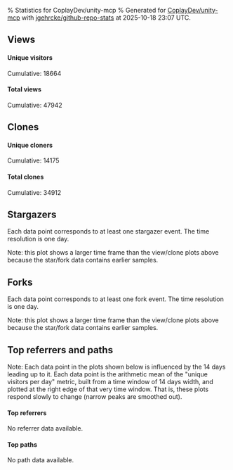 % Statistics for CoplayDev/unity-mcp
% Generated for [CoplayDev/unity-mcp](https://github.com/CoplayDev/unity-mcp) with [jgehrcke/github-repo-stats](https://github.com/jgehrcke/github-repo-stats) at 2025-10-18 23:07 UTC.


## Views

#### Unique visitors
<div id="chart_views_unique" class="full-width-chart"></div>

Cumulative: 18664

#### Total views
<div id="chart_views_total" class="full-width-chart"></div>

Cumulative: 47942

<div class="pagebreak-for-print"> </div>

## Clones

#### Unique cloners
<div id="chart_clones_unique" class="full-width-chart"></div>

Cumulative: 14175

#### Total clones
<div id="chart_clones_total" class="full-width-chart"></div>

Cumulative: 34912



<div class="pagebreak-for-print"> </div>



## Stargazers

Each data point corresponds to at least one stargazer event.
The time resolution is one day.

<div id="chart_stargazers" class="full-width-chart"></div>


Note: this plot shows a larger time frame than the view/clone plots above because the star/fork data contains earlier samples.



## Forks

Each data point corresponds to at least one fork event.
The time resolution is one day.

<div id="chart_forks" class="full-width-chart"></div>


Note: this plot shows a larger time frame than the view/clone plots above because the star/fork data contains earlier samples.



<div class="pagebreak-for-print"> </div>



## Top referrers and paths


Note: Each data point in the plots shown below is influenced by the 14 days
leading up to it. Each data point is the arithmetic mean of the "unique
visitors per day" metric, built from a time window of 14 days width, and
plotted at the right edge of that very time window. That is, these plots
respond slowly to change (narrow peaks are smoothed out).



#### Top referrers

No referrer data available.



#### Top paths

No path data available.

<script type="text/javascript">
    vegaEmbed('#chart_views_unique', {"$schema": "https://vega.github.io/schema/vega-lite/v4.17.0.json", "config": {"arc": {"fill": "#1b1e23"}, "area": {"fill": "#1b1e23"}, "axisBottom": {"domainColor": "#a9b4c4", "gridColor": "#a9b4c4", "labelColor": "#1b1e23", "labelFont": "relative-mono-11-pitch-pro, Menlo, monospace", "tickColor": "#a9b4c4", "titleColor": "#1b1e23", "titleFont": "relative-mono-11-pitch-pro, Menlo, monospace"}, "axisLeft": {"domainColor": "#a9b4c4", "gridColor": "#a9b4c4", "labelColor": "#1b1e23", "labelFont": "relative-mono-11-pitch-pro, Menlo, monospace", "tickColor": "#a9b4c4", "titleColor": "#1b1e23", "titleFont": "relative-mono-11-pitch-pro, Menlo, monospace"}, "axisX": {"grid": false}, "axisY": {"grid": false, "labelBound": true}, "background": "#FFFFFF", "group": {"fill": "#FFFFFF"}, "header": {"fontWeight": 400, "labelFont": "relative-mono-11-pitch-pro, Menlo, monospace", "titleFont": "relative-mono-11-pitch-pro, Menlo, monospace"}, "legend": {"labelFont": "relative-mono-11-pitch-pro, Menlo, monospace", "symbolSize": 200, "symbolType": "circle", "titleFont": "relative-mono-11-pitch-pro, Menlo, monospace"}, "line": {"color": "#1b1e23", "stroke": "#1b1e23"}, "path": {"stroke": "#1b1e23"}, "point": {"color": "#1b1e23", "cursor": "pointer", "filled": true, "size": 20}, "range": {"category": ["#85a2f7", "#ea9755", "#7eb36a", "#f07071", "#bc85d9", "#e587b6", "#a9b4c4", "#d4c05e", "#64b9c4"]}, "style": {"bar": {"fill": "#1b1e23"}, "text": {"font": "relative-mono-11-pitch-pro, Menlo, monospace", "fontWeight": 400}}, "symbol": {"shape": "circle"}, "title": {"anchor": "start", "font": "relative-mono-11-pitch-pro, Menlo, monospace", "fontWeight": 400}, "trail": {"color": "#1b1e23", "stroke": "#1b1e23"}, "view": {"stroke": null}}, "data": {"name": "data-654cdff691e607aa51366002fada6239"}, "datasets": {"data-654cdff691e607aa51366002fada6239": [{"time": "2025-08-31T00:00:00+00:00", "views_total": 111, "views_unique": 51}, {"time": "2025-09-01T00:00:00+00:00", "views_total": 978, "views_unique": 398}, {"time": "2025-09-02T00:00:00+00:00", "views_total": 995, "views_unique": 398}, {"time": "2025-09-03T00:00:00+00:00", "views_total": 1326, "views_unique": 395}, {"time": "2025-09-04T00:00:00+00:00", "views_total": 1059, "views_unique": 377}, {"time": "2025-09-05T00:00:00+00:00", "views_total": 970, "views_unique": 388}, {"time": "2025-09-06T00:00:00+00:00", "views_total": 726, "views_unique": 280}, {"time": "2025-09-07T00:00:00+00:00", "views_total": 748, "views_unique": 268}, {"time": "2025-09-08T00:00:00+00:00", "views_total": 1099, "views_unique": 388}, {"time": "2025-09-09T00:00:00+00:00", "views_total": 1092, "views_unique": 367}, {"time": "2025-09-10T00:00:00+00:00", "views_total": 1028, "views_unique": 377}, {"time": "2025-09-11T00:00:00+00:00", "views_total": 961, "views_unique": 358}, {"time": "2025-09-12T00:00:00+00:00", "views_total": 888, "views_unique": 415}, {"time": "2025-09-13T00:00:00+00:00", "views_total": 679, "views_unique": 267}, {"time": "2025-09-14T00:00:00+00:00", "views_total": 693, "views_unique": 279}, {"time": "2025-09-15T00:00:00+00:00", "views_total": 904, "views_unique": 401}, {"time": "2025-09-16T00:00:00+00:00", "views_total": 1026, "views_unique": 410}, {"time": "2025-09-17T00:00:00+00:00", "views_total": 875, "views_unique": 351}, {"time": "2025-09-18T00:00:00+00:00", "views_total": 845, "views_unique": 386}, {"time": "2025-09-19T00:00:00+00:00", "views_total": 817, "views_unique": 374}, {"time": "2025-09-20T00:00:00+00:00", "views_total": 606, "views_unique": 255}, {"time": "2025-09-21T00:00:00+00:00", "views_total": 620, "views_unique": 238}, {"time": "2025-09-22T00:00:00+00:00", "views_total": 1118, "views_unique": 408}, {"time": "2025-09-23T00:00:00+00:00", "views_total": 1161, "views_unique": 460}, {"time": "2025-09-24T00:00:00+00:00", "views_total": 979, "views_unique": 392}, {"time": "2025-09-25T00:00:00+00:00", "views_total": 1099, "views_unique": 398}, {"time": "2025-09-26T00:00:00+00:00", "views_total": 1168, "views_unique": 400}, {"time": "2025-09-27T00:00:00+00:00", "views_total": 859, "views_unique": 318}, {"time": "2025-09-28T00:00:00+00:00", "views_total": 1090, "views_unique": 391}, {"time": "2025-09-29T00:00:00+00:00", "views_total": 1047, "views_unique": 422}, {"time": "2025-09-30T00:00:00+00:00", "views_total": 1280, "views_unique": 465}, {"time": "2025-10-01T00:00:00+00:00", "views_total": 1121, "views_unique": 392}, {"time": "2025-10-02T00:00:00+00:00", "views_total": 1107, "views_unique": 401}, {"time": "2025-10-03T00:00:00+00:00", "views_total": 1027, "views_unique": 416}, {"time": "2025-10-04T00:00:00+00:00", "views_total": 943, "views_unique": 352}, {"time": "2025-10-05T00:00:00+00:00", "views_total": 699, "views_unique": 319}, {"time": "2025-10-06T00:00:00+00:00", "views_total": 1019, "views_unique": 425}, {"time": "2025-10-07T00:00:00+00:00", "views_total": 913, "views_unique": 406}, {"time": "2025-10-08T00:00:00+00:00", "views_total": 905, "views_unique": 375}, {"time": "2025-10-09T00:00:00+00:00", "views_total": 1100, "views_unique": 481}, {"time": "2025-10-10T00:00:00+00:00", "views_total": 1181, "views_unique": 452}, {"time": "2025-10-11T00:00:00+00:00", "views_total": 950, "views_unique": 318}, {"time": "2025-10-12T00:00:00+00:00", "views_total": 863, "views_unique": 317}, {"time": "2025-10-13T00:00:00+00:00", "views_total": 1223, "views_unique": 486}, {"time": "2025-10-14T00:00:00+00:00", "views_total": 1336, "views_unique": 541}, {"time": "2025-10-15T00:00:00+00:00", "views_total": 1504, "views_unique": 579}, {"time": "2025-10-16T00:00:00+00:00", "views_total": 1255, "views_unique": 517}, {"time": "2025-10-17T00:00:00+00:00", "views_total": 1207, "views_unique": 475}, {"time": "2025-10-18T00:00:00+00:00", "views_total": 742, "views_unique": 337}]}, "encoding": {"tooltip": [{"field": "views_unique", "format": ".1f", "title": "views (u)", "type": "quantitative"}, {"field": "time", "format": "%B %e, %Y", "title": "date", "type": "temporal"}], "x": {"axis": {"labelAngle": 25}, "field": "time", "scale": {"domain": ["2025-08-31", "2025-10-18"]}, "timeUnit": "yearmonthdate", "title": "date", "type": "temporal"}, "y": {"axis": {"values": [1, 10, 50, 100, 500, 1000, 5000, 10000]}, "field": "views_unique", "scale": {"domain": [0, 636.9000000000001], "type": "symlog", "zero": true}, "title": "unique views per day", "type": "quantitative"}}, "height": 200, "mark": {"point": true, "type": "line"}, "padding": 10, "width": "container"}, {"actions": false, "renderer": "svg"}).catch(console.error);
vegaEmbed('#chart_views_total', {"$schema": "https://vega.github.io/schema/vega-lite/v4.17.0.json", "config": {"arc": {"fill": "#1b1e23"}, "area": {"fill": "#1b1e23"}, "axisBottom": {"domainColor": "#a9b4c4", "gridColor": "#a9b4c4", "labelColor": "#1b1e23", "labelFont": "relative-mono-11-pitch-pro, Menlo, monospace", "tickColor": "#a9b4c4", "titleColor": "#1b1e23", "titleFont": "relative-mono-11-pitch-pro, Menlo, monospace"}, "axisLeft": {"domainColor": "#a9b4c4", "gridColor": "#a9b4c4", "labelColor": "#1b1e23", "labelFont": "relative-mono-11-pitch-pro, Menlo, monospace", "tickColor": "#a9b4c4", "titleColor": "#1b1e23", "titleFont": "relative-mono-11-pitch-pro, Menlo, monospace"}, "axisX": {"grid": false}, "axisY": {"grid": false, "labelBound": true}, "background": "#FFFFFF", "group": {"fill": "#FFFFFF"}, "header": {"fontWeight": 400, "labelFont": "relative-mono-11-pitch-pro, Menlo, monospace", "titleFont": "relative-mono-11-pitch-pro, Menlo, monospace"}, "legend": {"labelFont": "relative-mono-11-pitch-pro, Menlo, monospace", "symbolSize": 200, "symbolType": "circle", "titleFont": "relative-mono-11-pitch-pro, Menlo, monospace"}, "line": {"color": "#1b1e23", "stroke": "#1b1e23"}, "path": {"stroke": "#1b1e23"}, "point": {"color": "#1b1e23", "cursor": "pointer", "filled": true, "size": 20}, "range": {"category": ["#85a2f7", "#ea9755", "#7eb36a", "#f07071", "#bc85d9", "#e587b6", "#a9b4c4", "#d4c05e", "#64b9c4"]}, "style": {"bar": {"fill": "#1b1e23"}, "text": {"font": "relative-mono-11-pitch-pro, Menlo, monospace", "fontWeight": 400}}, "symbol": {"shape": "circle"}, "title": {"anchor": "start", "font": "relative-mono-11-pitch-pro, Menlo, monospace", "fontWeight": 400}, "trail": {"color": "#1b1e23", "stroke": "#1b1e23"}, "view": {"stroke": null}}, "data": {"name": "data-654cdff691e607aa51366002fada6239"}, "datasets": {"data-654cdff691e607aa51366002fada6239": [{"time": "2025-08-31T00:00:00+00:00", "views_total": 111, "views_unique": 51}, {"time": "2025-09-01T00:00:00+00:00", "views_total": 978, "views_unique": 398}, {"time": "2025-09-02T00:00:00+00:00", "views_total": 995, "views_unique": 398}, {"time": "2025-09-03T00:00:00+00:00", "views_total": 1326, "views_unique": 395}, {"time": "2025-09-04T00:00:00+00:00", "views_total": 1059, "views_unique": 377}, {"time": "2025-09-05T00:00:00+00:00", "views_total": 970, "views_unique": 388}, {"time": "2025-09-06T00:00:00+00:00", "views_total": 726, "views_unique": 280}, {"time": "2025-09-07T00:00:00+00:00", "views_total": 748, "views_unique": 268}, {"time": "2025-09-08T00:00:00+00:00", "views_total": 1099, "views_unique": 388}, {"time": "2025-09-09T00:00:00+00:00", "views_total": 1092, "views_unique": 367}, {"time": "2025-09-10T00:00:00+00:00", "views_total": 1028, "views_unique": 377}, {"time": "2025-09-11T00:00:00+00:00", "views_total": 961, "views_unique": 358}, {"time": "2025-09-12T00:00:00+00:00", "views_total": 888, "views_unique": 415}, {"time": "2025-09-13T00:00:00+00:00", "views_total": 679, "views_unique": 267}, {"time": "2025-09-14T00:00:00+00:00", "views_total": 693, "views_unique": 279}, {"time": "2025-09-15T00:00:00+00:00", "views_total": 904, "views_unique": 401}, {"time": "2025-09-16T00:00:00+00:00", "views_total": 1026, "views_unique": 410}, {"time": "2025-09-17T00:00:00+00:00", "views_total": 875, "views_unique": 351}, {"time": "2025-09-18T00:00:00+00:00", "views_total": 845, "views_unique": 386}, {"time": "2025-09-19T00:00:00+00:00", "views_total": 817, "views_unique": 374}, {"time": "2025-09-20T00:00:00+00:00", "views_total": 606, "views_unique": 255}, {"time": "2025-09-21T00:00:00+00:00", "views_total": 620, "views_unique": 238}, {"time": "2025-09-22T00:00:00+00:00", "views_total": 1118, "views_unique": 408}, {"time": "2025-09-23T00:00:00+00:00", "views_total": 1161, "views_unique": 460}, {"time": "2025-09-24T00:00:00+00:00", "views_total": 979, "views_unique": 392}, {"time": "2025-09-25T00:00:00+00:00", "views_total": 1099, "views_unique": 398}, {"time": "2025-09-26T00:00:00+00:00", "views_total": 1168, "views_unique": 400}, {"time": "2025-09-27T00:00:00+00:00", "views_total": 859, "views_unique": 318}, {"time": "2025-09-28T00:00:00+00:00", "views_total": 1090, "views_unique": 391}, {"time": "2025-09-29T00:00:00+00:00", "views_total": 1047, "views_unique": 422}, {"time": "2025-09-30T00:00:00+00:00", "views_total": 1280, "views_unique": 465}, {"time": "2025-10-01T00:00:00+00:00", "views_total": 1121, "views_unique": 392}, {"time": "2025-10-02T00:00:00+00:00", "views_total": 1107, "views_unique": 401}, {"time": "2025-10-03T00:00:00+00:00", "views_total": 1027, "views_unique": 416}, {"time": "2025-10-04T00:00:00+00:00", "views_total": 943, "views_unique": 352}, {"time": "2025-10-05T00:00:00+00:00", "views_total": 699, "views_unique": 319}, {"time": "2025-10-06T00:00:00+00:00", "views_total": 1019, "views_unique": 425}, {"time": "2025-10-07T00:00:00+00:00", "views_total": 913, "views_unique": 406}, {"time": "2025-10-08T00:00:00+00:00", "views_total": 905, "views_unique": 375}, {"time": "2025-10-09T00:00:00+00:00", "views_total": 1100, "views_unique": 481}, {"time": "2025-10-10T00:00:00+00:00", "views_total": 1181, "views_unique": 452}, {"time": "2025-10-11T00:00:00+00:00", "views_total": 950, "views_unique": 318}, {"time": "2025-10-12T00:00:00+00:00", "views_total": 863, "views_unique": 317}, {"time": "2025-10-13T00:00:00+00:00", "views_total": 1223, "views_unique": 486}, {"time": "2025-10-14T00:00:00+00:00", "views_total": 1336, "views_unique": 541}, {"time": "2025-10-15T00:00:00+00:00", "views_total": 1504, "views_unique": 579}, {"time": "2025-10-16T00:00:00+00:00", "views_total": 1255, "views_unique": 517}, {"time": "2025-10-17T00:00:00+00:00", "views_total": 1207, "views_unique": 475}, {"time": "2025-10-18T00:00:00+00:00", "views_total": 742, "views_unique": 337}]}, "encoding": {"tooltip": [{"field": "views_total", "format": ".1f", "title": "views (t)", "type": "quantitative"}, {"field": "time", "format": "%B %e, %Y", "title": "date", "type": "temporal"}], "x": {"axis": {"labelAngle": 25}, "field": "time", "scale": {"domain": ["2025-08-31", "2025-10-18"]}, "timeUnit": "yearmonthdate", "title": "date", "type": "temporal"}, "y": {"axis": {"values": [1, 10, 50, 100, 500, 1000, 5000, 10000]}, "field": "views_total", "scale": {"domain": [0, 1654.4], "type": "symlog", "zero": true}, "title": "total views per day", "type": "quantitative"}}, "height": 200, "mark": {"point": true, "type": "line"}, "padding": 10, "width": "container"}, {"actions": false, "renderer": "svg"}).catch(console.error);
vegaEmbed('#chart_clones_unique', {"$schema": "https://vega.github.io/schema/vega-lite/v4.17.0.json", "config": {"arc": {"fill": "#1b1e23"}, "area": {"fill": "#1b1e23"}, "axisBottom": {"domainColor": "#a9b4c4", "gridColor": "#a9b4c4", "labelColor": "#1b1e23", "labelFont": "relative-mono-11-pitch-pro, Menlo, monospace", "tickColor": "#a9b4c4", "titleColor": "#1b1e23", "titleFont": "relative-mono-11-pitch-pro, Menlo, monospace"}, "axisLeft": {"domainColor": "#a9b4c4", "gridColor": "#a9b4c4", "labelColor": "#1b1e23", "labelFont": "relative-mono-11-pitch-pro, Menlo, monospace", "tickColor": "#a9b4c4", "titleColor": "#1b1e23", "titleFont": "relative-mono-11-pitch-pro, Menlo, monospace"}, "axisX": {"grid": false}, "axisY": {"grid": false, "labelBound": true}, "background": "#FFFFFF", "group": {"fill": "#FFFFFF"}, "header": {"fontWeight": 400, "labelFont": "relative-mono-11-pitch-pro, Menlo, monospace", "titleFont": "relative-mono-11-pitch-pro, Menlo, monospace"}, "legend": {"labelFont": "relative-mono-11-pitch-pro, Menlo, monospace", "symbolSize": 200, "symbolType": "circle", "titleFont": "relative-mono-11-pitch-pro, Menlo, monospace"}, "line": {"color": "#1b1e23", "stroke": "#1b1e23"}, "path": {"stroke": "#1b1e23"}, "point": {"color": "#1b1e23", "cursor": "pointer", "filled": true, "size": 20}, "range": {"category": ["#85a2f7", "#ea9755", "#7eb36a", "#f07071", "#bc85d9", "#e587b6", "#a9b4c4", "#d4c05e", "#64b9c4"]}, "style": {"bar": {"fill": "#1b1e23"}, "text": {"font": "relative-mono-11-pitch-pro, Menlo, monospace", "fontWeight": 400}}, "symbol": {"shape": "circle"}, "title": {"anchor": "start", "font": "relative-mono-11-pitch-pro, Menlo, monospace", "fontWeight": 400}, "trail": {"color": "#1b1e23", "stroke": "#1b1e23"}, "view": {"stroke": null}}, "data": {"name": "data-4177213f2107de97da0f0f091ceeff92"}, "datasets": {"data-4177213f2107de97da0f0f091ceeff92": [{"clones_total": 80, "clones_unique": 38, "time": "2025-08-31T00:00:00+00:00"}, {"clones_total": 706, "clones_unique": 287, "time": "2025-09-01T00:00:00+00:00"}, {"clones_total": 861, "clones_unique": 317, "time": "2025-09-02T00:00:00+00:00"}, {"clones_total": 794, "clones_unique": 320, "time": "2025-09-03T00:00:00+00:00"}, {"clones_total": 759, "clones_unique": 290, "time": "2025-09-04T00:00:00+00:00"}, {"clones_total": 770, "clones_unique": 304, "time": "2025-09-05T00:00:00+00:00"}, {"clones_total": 396, "clones_unique": 198, "time": "2025-09-06T00:00:00+00:00"}, {"clones_total": 425, "clones_unique": 203, "time": "2025-09-07T00:00:00+00:00"}, {"clones_total": 765, "clones_unique": 306, "time": "2025-09-08T00:00:00+00:00"}, {"clones_total": 906, "clones_unique": 292, "time": "2025-09-09T00:00:00+00:00"}, {"clones_total": 810, "clones_unique": 303, "time": "2025-09-10T00:00:00+00:00"}, {"clones_total": 669, "clones_unique": 323, "time": "2025-09-11T00:00:00+00:00"}, {"clones_total": 735, "clones_unique": 323, "time": "2025-09-12T00:00:00+00:00"}, {"clones_total": 363, "clones_unique": 162, "time": "2025-09-13T00:00:00+00:00"}, {"clones_total": 451, "clones_unique": 238, "time": "2025-09-14T00:00:00+00:00"}, {"clones_total": 576, "clones_unique": 287, "time": "2025-09-15T00:00:00+00:00"}, {"clones_total": 700, "clones_unique": 306, "time": "2025-09-16T00:00:00+00:00"}, {"clones_total": 708, "clones_unique": 284, "time": "2025-09-17T00:00:00+00:00"}, {"clones_total": 626, "clones_unique": 271, "time": "2025-09-18T00:00:00+00:00"}, {"clones_total": 601, "clones_unique": 250, "time": "2025-09-19T00:00:00+00:00"}, {"clones_total": 379, "clones_unique": 182, "time": "2025-09-20T00:00:00+00:00"}, {"clones_total": 518, "clones_unique": 189, "time": "2025-09-21T00:00:00+00:00"}, {"clones_total": 706, "clones_unique": 325, "time": "2025-09-22T00:00:00+00:00"}, {"clones_total": 812, "clones_unique": 336, "time": "2025-09-23T00:00:00+00:00"}, {"clones_total": 719, "clones_unique": 316, "time": "2025-09-24T00:00:00+00:00"}, {"clones_total": 718, "clones_unique": 260, "time": "2025-09-25T00:00:00+00:00"}, {"clones_total": 844, "clones_unique": 284, "time": "2025-09-26T00:00:00+00:00"}, {"clones_total": 738, "clones_unique": 247, "time": "2025-09-27T00:00:00+00:00"}, {"clones_total": 502, "clones_unique": 250, "time": "2025-09-28T00:00:00+00:00"}, {"clones_total": 697, "clones_unique": 306, "time": "2025-09-29T00:00:00+00:00"}, {"clones_total": 910, "clones_unique": 367, "time": "2025-09-30T00:00:00+00:00"}, {"clones_total": 669, "clones_unique": 305, "time": "2025-10-01T00:00:00+00:00"}, {"clones_total": 733, "clones_unique": 278, "time": "2025-10-02T00:00:00+00:00"}, {"clones_total": 968, "clones_unique": 290, "time": "2025-10-03T00:00:00+00:00"}, {"clones_total": 628, "clones_unique": 264, "time": "2025-10-04T00:00:00+00:00"}, {"clones_total": 470, "clones_unique": 245, "time": "2025-10-05T00:00:00+00:00"}, {"clones_total": 847, "clones_unique": 337, "time": "2025-10-06T00:00:00+00:00"}, {"clones_total": 830, "clones_unique": 329, "time": "2025-10-07T00:00:00+00:00"}, {"clones_total": 871, "clones_unique": 340, "time": "2025-10-08T00:00:00+00:00"}, {"clones_total": 876, "clones_unique": 331, "time": "2025-10-09T00:00:00+00:00"}, {"clones_total": 936, "clones_unique": 327, "time": "2025-10-10T00:00:00+00:00"}, {"clones_total": 746, "clones_unique": 274, "time": "2025-10-11T00:00:00+00:00"}, {"clones_total": 615, "clones_unique": 281, "time": "2025-10-12T00:00:00+00:00"}, {"clones_total": 1019, "clones_unique": 401, "time": "2025-10-13T00:00:00+00:00"}, {"clones_total": 897, "clones_unique": 403, "time": "2025-10-14T00:00:00+00:00"}, {"clones_total": 919, "clones_unique": 376, "time": "2025-10-15T00:00:00+00:00"}, {"clones_total": 937, "clones_unique": 403, "time": "2025-10-16T00:00:00+00:00"}, {"clones_total": 996, "clones_unique": 388, "time": "2025-10-17T00:00:00+00:00"}, {"clones_total": 711, "clones_unique": 239, "time": "2025-10-18T00:00:00+00:00"}]}, "encoding": {"tooltip": [{"field": "clones_unique", "format": ".1f", "title": "clones (u)", "type": "quantitative"}, {"field": "time", "format": "%B %e, %Y", "title": "date", "type": "temporal"}], "x": {"axis": {"labelAngle": 25}, "field": "time", "scale": {"domain": ["2025-08-31", "2025-10-18"]}, "timeUnit": "yearmonthdate", "title": "date", "type": "temporal"}, "y": {"axis": {"values": [1, 10, 50, 100, 500, 1000, 5000, 10000]}, "field": "clones_unique", "scale": {"domain": [0, 443.3], "type": "symlog", "zero": true}, "title": "unique clones per day", "type": "quantitative"}}, "height": 200, "mark": {"point": true, "type": "line"}, "padding": 10, "width": "container"}, {"actions": false, "renderer": "svg"}).catch(console.error);
vegaEmbed('#chart_clones_total', {"$schema": "https://vega.github.io/schema/vega-lite/v4.17.0.json", "config": {"arc": {"fill": "#1b1e23"}, "area": {"fill": "#1b1e23"}, "axisBottom": {"domainColor": "#a9b4c4", "gridColor": "#a9b4c4", "labelColor": "#1b1e23", "labelFont": "relative-mono-11-pitch-pro, Menlo, monospace", "tickColor": "#a9b4c4", "titleColor": "#1b1e23", "titleFont": "relative-mono-11-pitch-pro, Menlo, monospace"}, "axisLeft": {"domainColor": "#a9b4c4", "gridColor": "#a9b4c4", "labelColor": "#1b1e23", "labelFont": "relative-mono-11-pitch-pro, Menlo, monospace", "tickColor": "#a9b4c4", "titleColor": "#1b1e23", "titleFont": "relative-mono-11-pitch-pro, Menlo, monospace"}, "axisX": {"grid": false}, "axisY": {"grid": false, "labelBound": true}, "background": "#FFFFFF", "group": {"fill": "#FFFFFF"}, "header": {"fontWeight": 400, "labelFont": "relative-mono-11-pitch-pro, Menlo, monospace", "titleFont": "relative-mono-11-pitch-pro, Menlo, monospace"}, "legend": {"labelFont": "relative-mono-11-pitch-pro, Menlo, monospace", "symbolSize": 200, "symbolType": "circle", "titleFont": "relative-mono-11-pitch-pro, Menlo, monospace"}, "line": {"color": "#1b1e23", "stroke": "#1b1e23"}, "path": {"stroke": "#1b1e23"}, "point": {"color": "#1b1e23", "cursor": "pointer", "filled": true, "size": 20}, "range": {"category": ["#85a2f7", "#ea9755", "#7eb36a", "#f07071", "#bc85d9", "#e587b6", "#a9b4c4", "#d4c05e", "#64b9c4"]}, "style": {"bar": {"fill": "#1b1e23"}, "text": {"font": "relative-mono-11-pitch-pro, Menlo, monospace", "fontWeight": 400}}, "symbol": {"shape": "circle"}, "title": {"anchor": "start", "font": "relative-mono-11-pitch-pro, Menlo, monospace", "fontWeight": 400}, "trail": {"color": "#1b1e23", "stroke": "#1b1e23"}, "view": {"stroke": null}}, "data": {"name": "data-4177213f2107de97da0f0f091ceeff92"}, "datasets": {"data-4177213f2107de97da0f0f091ceeff92": [{"clones_total": 80, "clones_unique": 38, "time": "2025-08-31T00:00:00+00:00"}, {"clones_total": 706, "clones_unique": 287, "time": "2025-09-01T00:00:00+00:00"}, {"clones_total": 861, "clones_unique": 317, "time": "2025-09-02T00:00:00+00:00"}, {"clones_total": 794, "clones_unique": 320, "time": "2025-09-03T00:00:00+00:00"}, {"clones_total": 759, "clones_unique": 290, "time": "2025-09-04T00:00:00+00:00"}, {"clones_total": 770, "clones_unique": 304, "time": "2025-09-05T00:00:00+00:00"}, {"clones_total": 396, "clones_unique": 198, "time": "2025-09-06T00:00:00+00:00"}, {"clones_total": 425, "clones_unique": 203, "time": "2025-09-07T00:00:00+00:00"}, {"clones_total": 765, "clones_unique": 306, "time": "2025-09-08T00:00:00+00:00"}, {"clones_total": 906, "clones_unique": 292, "time": "2025-09-09T00:00:00+00:00"}, {"clones_total": 810, "clones_unique": 303, "time": "2025-09-10T00:00:00+00:00"}, {"clones_total": 669, "clones_unique": 323, "time": "2025-09-11T00:00:00+00:00"}, {"clones_total": 735, "clones_unique": 323, "time": "2025-09-12T00:00:00+00:00"}, {"clones_total": 363, "clones_unique": 162, "time": "2025-09-13T00:00:00+00:00"}, {"clones_total": 451, "clones_unique": 238, "time": "2025-09-14T00:00:00+00:00"}, {"clones_total": 576, "clones_unique": 287, "time": "2025-09-15T00:00:00+00:00"}, {"clones_total": 700, "clones_unique": 306, "time": "2025-09-16T00:00:00+00:00"}, {"clones_total": 708, "clones_unique": 284, "time": "2025-09-17T00:00:00+00:00"}, {"clones_total": 626, "clones_unique": 271, "time": "2025-09-18T00:00:00+00:00"}, {"clones_total": 601, "clones_unique": 250, "time": "2025-09-19T00:00:00+00:00"}, {"clones_total": 379, "clones_unique": 182, "time": "2025-09-20T00:00:00+00:00"}, {"clones_total": 518, "clones_unique": 189, "time": "2025-09-21T00:00:00+00:00"}, {"clones_total": 706, "clones_unique": 325, "time": "2025-09-22T00:00:00+00:00"}, {"clones_total": 812, "clones_unique": 336, "time": "2025-09-23T00:00:00+00:00"}, {"clones_total": 719, "clones_unique": 316, "time": "2025-09-24T00:00:00+00:00"}, {"clones_total": 718, "clones_unique": 260, "time": "2025-09-25T00:00:00+00:00"}, {"clones_total": 844, "clones_unique": 284, "time": "2025-09-26T00:00:00+00:00"}, {"clones_total": 738, "clones_unique": 247, "time": "2025-09-27T00:00:00+00:00"}, {"clones_total": 502, "clones_unique": 250, "time": "2025-09-28T00:00:00+00:00"}, {"clones_total": 697, "clones_unique": 306, "time": "2025-09-29T00:00:00+00:00"}, {"clones_total": 910, "clones_unique": 367, "time": "2025-09-30T00:00:00+00:00"}, {"clones_total": 669, "clones_unique": 305, "time": "2025-10-01T00:00:00+00:00"}, {"clones_total": 733, "clones_unique": 278, "time": "2025-10-02T00:00:00+00:00"}, {"clones_total": 968, "clones_unique": 290, "time": "2025-10-03T00:00:00+00:00"}, {"clones_total": 628, "clones_unique": 264, "time": "2025-10-04T00:00:00+00:00"}, {"clones_total": 470, "clones_unique": 245, "time": "2025-10-05T00:00:00+00:00"}, {"clones_total": 847, "clones_unique": 337, "time": "2025-10-06T00:00:00+00:00"}, {"clones_total": 830, "clones_unique": 329, "time": "2025-10-07T00:00:00+00:00"}, {"clones_total": 871, "clones_unique": 340, "time": "2025-10-08T00:00:00+00:00"}, {"clones_total": 876, "clones_unique": 331, "time": "2025-10-09T00:00:00+00:00"}, {"clones_total": 936, "clones_unique": 327, "time": "2025-10-10T00:00:00+00:00"}, {"clones_total": 746, "clones_unique": 274, "time": "2025-10-11T00:00:00+00:00"}, {"clones_total": 615, "clones_unique": 281, "time": "2025-10-12T00:00:00+00:00"}, {"clones_total": 1019, "clones_unique": 401, "time": "2025-10-13T00:00:00+00:00"}, {"clones_total": 897, "clones_unique": 403, "time": "2025-10-14T00:00:00+00:00"}, {"clones_total": 919, "clones_unique": 376, "time": "2025-10-15T00:00:00+00:00"}, {"clones_total": 937, "clones_unique": 403, "time": "2025-10-16T00:00:00+00:00"}, {"clones_total": 996, "clones_unique": 388, "time": "2025-10-17T00:00:00+00:00"}, {"clones_total": 711, "clones_unique": 239, "time": "2025-10-18T00:00:00+00:00"}]}, "encoding": {"tooltip": [{"field": "clones_total", "format": ".1f", "title": "clones (t)", "type": "quantitative"}, {"field": "time", "format": "%B %e, %Y", "title": "date", "type": "temporal"}], "x": {"axis": {"labelAngle": 25}, "field": "time", "scale": {"domain": ["2025-08-31", "2025-10-18"]}, "timeUnit": "yearmonthdate", "title": "date", "type": "temporal"}, "y": {"axis": {"values": [1, 10, 50, 100, 500, 1000, 5000, 10000]}, "field": "clones_total", "scale": {"domain": [0, 1120.9], "type": "symlog", "zero": true}, "title": "total clones per day", "type": "quantitative"}}, "height": 200, "mark": {"point": true, "type": "line"}, "padding": 10, "width": "container"}, {"actions": false, "renderer": "svg"}).catch(console.error);
vegaEmbed('#chart_stargazers', {"$schema": "https://vega.github.io/schema/vega-lite/v4.17.0.json", "config": {"arc": {"fill": "#1b1e23"}, "area": {"fill": "#1b1e23"}, "axisBottom": {"domainColor": "#a9b4c4", "gridColor": "#a9b4c4", "labelColor": "#1b1e23", "labelFont": "relative-mono-11-pitch-pro, Menlo, monospace", "tickColor": "#a9b4c4", "titleColor": "#1b1e23", "titleFont": "relative-mono-11-pitch-pro, Menlo, monospace"}, "axisLeft": {"domainColor": "#a9b4c4", "gridColor": "#a9b4c4", "labelColor": "#1b1e23", "labelFont": "relative-mono-11-pitch-pro, Menlo, monospace", "tickColor": "#a9b4c4", "titleColor": "#1b1e23", "titleFont": "relative-mono-11-pitch-pro, Menlo, monospace"}, "axisX": {"grid": false}, "axisY": {"grid": false}, "background": "#FFFFFF", "group": {"fill": "#FFFFFF"}, "header": {"fontWeight": 400, "labelFont": "relative-mono-11-pitch-pro, Menlo, monospace", "titleFont": "relative-mono-11-pitch-pro, Menlo, monospace"}, "legend": {"labelFont": "relative-mono-11-pitch-pro, Menlo, monospace", "symbolSize": 200, "symbolType": "circle", "titleFont": "relative-mono-11-pitch-pro, Menlo, monospace"}, "line": {"color": "#1b1e23", "stroke": "#1b1e23"}, "path": {"stroke": "#1b1e23"}, "point": {"color": "#1b1e23", "cursor": "pointer", "filled": true, "size": 50}, "range": {"category": ["#85a2f7", "#ea9755", "#7eb36a", "#f07071", "#bc85d9", "#e587b6", "#a9b4c4", "#d4c05e", "#64b9c4"]}, "style": {"bar": {"fill": "#1b1e23"}, "text": {"font": "relative-mono-11-pitch-pro, Menlo, monospace", "fontWeight": 400}}, "symbol": {"shape": "circle"}, "title": {"anchor": "start", "font": "relative-mono-11-pitch-pro, Menlo, monospace", "fontWeight": 400}, "trail": {"color": "#1b1e23", "stroke": "#1b1e23"}, "view": {"stroke": null}}, "data": {"name": "data-6596da4312f9aa5f143fd33a385cc792"}, "datasets": {"data-6596da4312f9aa5f143fd33a385cc792": [{"stars_cumulative": 461, "time": "2025-03-18T00:00:00+00:00"}, {"stars_cumulative": 720, "time": "2025-03-20T03:00:00+00:00"}, {"stars_cumulative": 842, "time": "2025-03-22T06:00:00+00:00"}, {"stars_cumulative": 972, "time": "2025-03-24T09:00:00+00:00"}, {"stars_cumulative": 1055, "time": "2025-03-26T12:00:00+00:00"}, {"stars_cumulative": 1106, "time": "2025-03-28T15:00:00+00:00"}, {"stars_cumulative": 1173, "time": "2025-03-30T18:00:00+00:00"}, {"stars_cumulative": 1238, "time": "2025-04-01T21:00:00+00:00"}, {"stars_cumulative": 1292, "time": "2025-04-04T00:00:00+00:00"}, {"stars_cumulative": 1354, "time": "2025-04-06T03:00:00+00:00"}, {"stars_cumulative": 1426, "time": "2025-04-08T06:00:00+00:00"}, {"stars_cumulative": 1477, "time": "2025-04-10T09:00:00+00:00"}, {"stars_cumulative": 1518, "time": "2025-04-12T12:00:00+00:00"}, {"stars_cumulative": 1565, "time": "2025-04-14T15:00:00+00:00"}, {"stars_cumulative": 1613, "time": "2025-04-16T18:00:00+00:00"}, {"stars_cumulative": 1650, "time": "2025-04-18T21:00:00+00:00"}, {"stars_cumulative": 1698, "time": "2025-04-21T00:00:00+00:00"}, {"stars_cumulative": 1742, "time": "2025-04-23T03:00:00+00:00"}, {"stars_cumulative": 1776, "time": "2025-04-25T06:00:00+00:00"}, {"stars_cumulative": 1804, "time": "2025-04-27T09:00:00+00:00"}, {"stars_cumulative": 1825, "time": "2025-04-29T12:00:00+00:00"}, {"stars_cumulative": 1835, "time": "2025-05-01T15:00:00+00:00"}, {"stars_cumulative": 1855, "time": "2025-05-03T18:00:00+00:00"}, {"stars_cumulative": 1886, "time": "2025-05-05T21:00:00+00:00"}, {"stars_cumulative": 1905, "time": "2025-05-08T00:00:00+00:00"}, {"stars_cumulative": 1916, "time": "2025-05-10T03:00:00+00:00"}, {"stars_cumulative": 1937, "time": "2025-05-12T06:00:00+00:00"}, {"stars_cumulative": 1952, "time": "2025-05-14T09:00:00+00:00"}, {"stars_cumulative": 1965, "time": "2025-05-16T12:00:00+00:00"}, {"stars_cumulative": 1983, "time": "2025-05-18T15:00:00+00:00"}, {"stars_cumulative": 1992, "time": "2025-05-20T18:00:00+00:00"}, {"stars_cumulative": 2014, "time": "2025-05-22T21:00:00+00:00"}, {"stars_cumulative": 2024, "time": "2025-05-25T00:00:00+00:00"}, {"stars_cumulative": 2049, "time": "2025-05-27T03:00:00+00:00"}, {"stars_cumulative": 2064, "time": "2025-05-29T06:00:00+00:00"}, {"stars_cumulative": 2086, "time": "2025-05-31T09:00:00+00:00"}, {"stars_cumulative": 2105, "time": "2025-06-02T12:00:00+00:00"}, {"stars_cumulative": 2119, "time": "2025-06-04T15:00:00+00:00"}, {"stars_cumulative": 2140, "time": "2025-06-06T18:00:00+00:00"}, {"stars_cumulative": 2154, "time": "2025-06-08T21:00:00+00:00"}, {"stars_cumulative": 2181, "time": "2025-06-11T00:00:00+00:00"}, {"stars_cumulative": 2192, "time": "2025-06-13T03:00:00+00:00"}, {"stars_cumulative": 2215, "time": "2025-06-15T06:00:00+00:00"}, {"stars_cumulative": 2235, "time": "2025-06-17T09:00:00+00:00"}, {"stars_cumulative": 2250, "time": "2025-06-19T12:00:00+00:00"}, {"stars_cumulative": 2268, "time": "2025-06-21T15:00:00+00:00"}, {"stars_cumulative": 2284, "time": "2025-06-23T18:00:00+00:00"}, {"stars_cumulative": 2300, "time": "2025-06-25T21:00:00+00:00"}, {"stars_cumulative": 2315, "time": "2025-06-28T00:00:00+00:00"}, {"stars_cumulative": 2333, "time": "2025-06-30T03:00:00+00:00"}, {"stars_cumulative": 2350, "time": "2025-07-02T06:00:00+00:00"}, {"stars_cumulative": 2368, "time": "2025-07-04T09:00:00+00:00"}, {"stars_cumulative": 2385, "time": "2025-07-06T12:00:00+00:00"}, {"stars_cumulative": 2412, "time": "2025-07-08T15:00:00+00:00"}, {"stars_cumulative": 2429, "time": "2025-07-10T18:00:00+00:00"}, {"stars_cumulative": 2455, "time": "2025-07-12T21:00:00+00:00"}, {"stars_cumulative": 2479, "time": "2025-07-15T00:00:00+00:00"}, {"stars_cumulative": 2502, "time": "2025-07-17T03:00:00+00:00"}, {"stars_cumulative": 2522, "time": "2025-07-19T06:00:00+00:00"}, {"stars_cumulative": 2536, "time": "2025-07-21T09:00:00+00:00"}, {"stars_cumulative": 2555, "time": "2025-07-23T12:00:00+00:00"}, {"stars_cumulative": 2581, "time": "2025-07-25T15:00:00+00:00"}, {"stars_cumulative": 2600, "time": "2025-07-27T18:00:00+00:00"}, {"stars_cumulative": 2633, "time": "2025-07-29T21:00:00+00:00"}, {"stars_cumulative": 2657, "time": "2025-08-01T00:00:00+00:00"}, {"stars_cumulative": 2684, "time": "2025-08-03T03:00:00+00:00"}, {"stars_cumulative": 2705, "time": "2025-08-05T06:00:00+00:00"}, {"stars_cumulative": 2727, "time": "2025-08-07T09:00:00+00:00"}, {"stars_cumulative": 2746, "time": "2025-08-09T12:00:00+00:00"}, {"stars_cumulative": 2783, "time": "2025-08-11T15:00:00+00:00"}, {"stars_cumulative": 2824, "time": "2025-08-13T18:00:00+00:00"}, {"stars_cumulative": 2856, "time": "2025-08-15T21:00:00+00:00"}, {"stars_cumulative": 2889, "time": "2025-08-18T00:00:00+00:00"}, {"stars_cumulative": 2920, "time": "2025-08-20T03:00:00+00:00"}, {"stars_cumulative": 2934, "time": "2025-08-22T06:00:00+00:00"}, {"stars_cumulative": 2958, "time": "2025-08-24T09:00:00+00:00"}, {"stars_cumulative": 2982, "time": "2025-08-26T12:00:00+00:00"}, {"stars_cumulative": 3002, "time": "2025-08-28T15:00:00+00:00"}, {"stars_cumulative": 3020, "time": "2025-08-30T18:00:00+00:00"}, {"stars_cumulative": 3046, "time": "2025-09-01T21:00:00+00:00"}, {"stars_cumulative": 3065, "time": "2025-09-04T00:00:00+00:00"}, {"stars_cumulative": 3079, "time": "2025-09-06T03:00:00+00:00"}, {"stars_cumulative": 3110, "time": "2025-09-08T06:00:00+00:00"}, {"stars_cumulative": 3124, "time": "2025-09-10T09:00:00+00:00"}, {"stars_cumulative": 3135, "time": "2025-09-12T12:00:00+00:00"}, {"stars_cumulative": 3157, "time": "2025-09-14T15:00:00+00:00"}, {"stars_cumulative": 3179, "time": "2025-09-16T18:00:00+00:00"}, {"stars_cumulative": 3193, "time": "2025-09-18T21:00:00+00:00"}, {"stars_cumulative": 3217, "time": "2025-09-21T00:00:00+00:00"}, {"stars_cumulative": 3248, "time": "2025-09-23T03:00:00+00:00"}, {"stars_cumulative": 3274, "time": "2025-09-25T06:00:00+00:00"}, {"stars_cumulative": 3299, "time": "2025-09-27T09:00:00+00:00"}, {"stars_cumulative": 3327, "time": "2025-09-29T12:00:00+00:00"}, {"stars_cumulative": 3348, "time": "2025-10-01T15:00:00+00:00"}, {"stars_cumulative": 3365, "time": "2025-10-03T18:00:00+00:00"}, {"stars_cumulative": 3393, "time": "2025-10-05T21:00:00+00:00"}, {"stars_cumulative": 3415, "time": "2025-10-08T00:00:00+00:00"}, {"stars_cumulative": 3436, "time": "2025-10-10T03:00:00+00:00"}, {"stars_cumulative": 3458, "time": "2025-10-12T06:00:00+00:00"}, {"stars_cumulative": 3496, "time": "2025-10-14T09:00:00+00:00"}, {"stars_cumulative": 3530, "time": "2025-10-16T12:00:00+00:00"}, {"stars_cumulative": 3533, "time": "2025-10-18T15:00:00+00:00"}]}, "encoding": {"tooltip": [{"field": "stars_cumulative", "format": "d", "title": "stars", "type": "quantitative"}, {"field": "time", "format": "%B %e, %Y", "title": "date", "type": "temporal"}], "x": {"axis": {"labelAngle": 25}, "field": "time", "scale": {"domain": ["2025-03-18", "2025-10-18"]}, "timeUnit": "yearmonthdate", "title": "date", "type": "temporal"}, "y": {"field": "stars_cumulative", "scale": {"domain": [0, 3886.3], "zero": true}, "title": "stargazer count (cumulative)", "type": "quantitative"}}, "height": 300, "mark": {"point": true, "type": "line"}, "padding": 10, "width": "container"}, {"actions": false, "renderer": "svg"}).catch(console.error);
vegaEmbed('#chart_forks', {"$schema": "https://vega.github.io/schema/vega-lite/v4.17.0.json", "config": {"arc": {"fill": "#1b1e23"}, "area": {"fill": "#1b1e23"}, "axisBottom": {"domainColor": "#a9b4c4", "gridColor": "#a9b4c4", "labelColor": "#1b1e23", "labelFont": "relative-mono-11-pitch-pro, Menlo, monospace", "tickColor": "#a9b4c4", "titleColor": "#1b1e23", "titleFont": "relative-mono-11-pitch-pro, Menlo, monospace"}, "axisLeft": {"domainColor": "#a9b4c4", "gridColor": "#a9b4c4", "labelColor": "#1b1e23", "labelFont": "relative-mono-11-pitch-pro, Menlo, monospace", "tickColor": "#a9b4c4", "titleColor": "#1b1e23", "titleFont": "relative-mono-11-pitch-pro, Menlo, monospace"}, "axisX": {"grid": false}, "axisY": {"grid": false}, "background": "#FFFFFF", "group": {"fill": "#FFFFFF"}, "header": {"fontWeight": 400, "labelFont": "relative-mono-11-pitch-pro, Menlo, monospace", "titleFont": "relative-mono-11-pitch-pro, Menlo, monospace"}, "legend": {"labelFont": "relative-mono-11-pitch-pro, Menlo, monospace", "symbolSize": 200, "symbolType": "circle", "titleFont": "relative-mono-11-pitch-pro, Menlo, monospace"}, "line": {"color": "#1b1e23", "stroke": "#1b1e23"}, "path": {"stroke": "#1b1e23"}, "point": {"color": "#1b1e23", "cursor": "pointer", "filled": true, "size": 50}, "range": {"category": ["#85a2f7", "#ea9755", "#7eb36a", "#f07071", "#bc85d9", "#e587b6", "#a9b4c4", "#d4c05e", "#64b9c4"]}, "style": {"bar": {"fill": "#1b1e23"}, "text": {"font": "relative-mono-11-pitch-pro, Menlo, monospace", "fontWeight": 400}}, "symbol": {"shape": "circle"}, "title": {"anchor": "start", "font": "relative-mono-11-pitch-pro, Menlo, monospace", "fontWeight": 400}, "trail": {"color": "#1b1e23", "stroke": "#1b1e23"}, "view": {"stroke": null}}, "data": {"name": "data-da48d8b2b7d211a16d8b2c8d82e08819"}, "datasets": {"data-da48d8b2b7d211a16d8b2c8d82e08819": [{"forks_cumulative": 60.0, "time": "2025-03-18T00:00:00+00:00"}, {"forks_cumulative": 88.0, "time": "2025-03-20T03:00:00+00:00"}, {"forks_cumulative": 100.0, "time": "2025-03-22T06:00:00+00:00"}, {"forks_cumulative": 121.0, "time": "2025-03-24T09:00:00+00:00"}, {"forks_cumulative": 133.0, "time": "2025-03-26T12:00:00+00:00"}, {"forks_cumulative": 139.0, "time": "2025-03-28T15:00:00+00:00"}, {"forks_cumulative": 157.0, "time": "2025-03-30T18:00:00+00:00"}, {"forks_cumulative": 168.0, "time": "2025-04-01T21:00:00+00:00"}, {"forks_cumulative": 176.0, "time": "2025-04-04T00:00:00+00:00"}, {"forks_cumulative": 181.0, "time": "2025-04-06T03:00:00+00:00"}, {"forks_cumulative": 192.0, "time": "2025-04-08T06:00:00+00:00"}, {"forks_cumulative": 200.0, "time": "2025-04-10T09:00:00+00:00"}, {"forks_cumulative": 205.0, "time": "2025-04-12T12:00:00+00:00"}, {"forks_cumulative": 209.0, "time": "2025-04-14T15:00:00+00:00"}, {"forks_cumulative": 219.0, "time": "2025-04-16T18:00:00+00:00"}, {"forks_cumulative": 224.0, "time": "2025-04-18T21:00:00+00:00"}, {"forks_cumulative": 231.0, "time": "2025-04-21T00:00:00+00:00"}, {"forks_cumulative": 235.0, "time": "2025-04-23T03:00:00+00:00"}, {"forks_cumulative": 238.0, "time": "2025-04-25T06:00:00+00:00"}, {"forks_cumulative": 242.0, "time": "2025-04-27T09:00:00+00:00"}, {"forks_cumulative": 245.0, "time": "2025-04-29T12:00:00+00:00"}, {"forks_cumulative": 249.0, "time": "2025-05-01T15:00:00+00:00"}, {"forks_cumulative": 251.0, "time": "2025-05-03T18:00:00+00:00"}, {"forks_cumulative": 253.0, "time": "2025-05-05T21:00:00+00:00"}, {"forks_cumulative": 259.0, "time": "2025-05-08T00:00:00+00:00"}, {"forks_cumulative": 262.0, "time": "2025-05-10T03:00:00+00:00"}, {"forks_cumulative": 265.0, "time": "2025-05-12T06:00:00+00:00"}, {"forks_cumulative": 267.0, "time": "2025-05-14T09:00:00+00:00"}, {"forks_cumulative": 269.0, "time": "2025-05-16T12:00:00+00:00"}, {"forks_cumulative": 270.0, "time": "2025-05-18T15:00:00+00:00"}, {"forks_cumulative": 274.0, "time": "2025-05-20T18:00:00+00:00"}, {"forks_cumulative": 277.0, "time": "2025-05-22T21:00:00+00:00"}, {"forks_cumulative": 279.0, "time": "2025-05-25T00:00:00+00:00"}, {"forks_cumulative": 282.0, "time": "2025-05-27T03:00:00+00:00"}, {"forks_cumulative": 283.0, "time": "2025-05-29T06:00:00+00:00"}, {"forks_cumulative": 285.0, "time": "2025-05-31T09:00:00+00:00"}, {"forks_cumulative": 287.0, "time": "2025-06-02T12:00:00+00:00"}, {"forks_cumulative": 288.0, "time": "2025-06-04T15:00:00+00:00"}, {"forks_cumulative": 289.0, "time": "2025-06-06T18:00:00+00:00"}, {"forks_cumulative": 290.0, "time": "2025-06-08T21:00:00+00:00"}, {"forks_cumulative": 293.0, "time": "2025-06-13T03:00:00+00:00"}, {"forks_cumulative": 294.0, "time": "2025-06-15T06:00:00+00:00"}, {"forks_cumulative": 297.0, "time": "2025-06-17T09:00:00+00:00"}, {"forks_cumulative": 299.0, "time": "2025-06-19T12:00:00+00:00"}, {"forks_cumulative": 303.0, "time": "2025-06-21T15:00:00+00:00"}, {"forks_cumulative": 304.0, "time": "2025-06-23T18:00:00+00:00"}, {"forks_cumulative": 306.0, "time": "2025-06-25T21:00:00+00:00"}, {"forks_cumulative": 308.0, "time": "2025-06-28T00:00:00+00:00"}, {"forks_cumulative": 312.0, "time": "2025-06-30T03:00:00+00:00"}, {"forks_cumulative": 315.0, "time": "2025-07-02T06:00:00+00:00"}, {"forks_cumulative": 321.0, "time": "2025-07-06T12:00:00+00:00"}, {"forks_cumulative": 323.0, "time": "2025-07-08T15:00:00+00:00"}, {"forks_cumulative": 325.0, "time": "2025-07-10T18:00:00+00:00"}, {"forks_cumulative": 328.0, "time": "2025-07-12T21:00:00+00:00"}, {"forks_cumulative": 330.0, "time": "2025-07-15T00:00:00+00:00"}, {"forks_cumulative": 334.0, "time": "2025-07-17T03:00:00+00:00"}, {"forks_cumulative": 337.0, "time": "2025-07-19T06:00:00+00:00"}, {"forks_cumulative": 339.0, "time": "2025-07-21T09:00:00+00:00"}, {"forks_cumulative": 342.0, "time": "2025-07-23T12:00:00+00:00"}, {"forks_cumulative": 345.0, "time": "2025-07-25T15:00:00+00:00"}, {"forks_cumulative": 349.0, "time": "2025-07-27T18:00:00+00:00"}, {"forks_cumulative": 351.0, "time": "2025-07-29T21:00:00+00:00"}, {"forks_cumulative": 356.0, "time": "2025-08-01T00:00:00+00:00"}, {"forks_cumulative": 357.0, "time": "2025-08-03T03:00:00+00:00"}, {"forks_cumulative": 358.0, "time": "2025-08-05T06:00:00+00:00"}, {"forks_cumulative": 360.0, "time": "2025-08-09T12:00:00+00:00"}, {"forks_cumulative": 363.0, "time": "2025-08-11T15:00:00+00:00"}, {"forks_cumulative": 368.0, "time": "2025-08-13T18:00:00+00:00"}, {"forks_cumulative": 373.0, "time": "2025-08-15T21:00:00+00:00"}, {"forks_cumulative": 377.0, "time": "2025-08-20T03:00:00+00:00"}, {"forks_cumulative": 379.0, "time": "2025-08-22T06:00:00+00:00"}, {"forks_cumulative": 380.0, "time": "2025-08-24T09:00:00+00:00"}, {"forks_cumulative": 383.0, "time": "2025-08-26T12:00:00+00:00"}, {"forks_cumulative": 384.0, "time": "2025-08-28T15:00:00+00:00"}, {"forks_cumulative": 385.0, "time": "2025-08-30T18:00:00+00:00"}, {"forks_cumulative": 389.0, "time": "2025-09-01T21:00:00+00:00"}, {"forks_cumulative": 391.0, "time": "2025-09-04T00:00:00+00:00"}, {"forks_cumulative": 395.0, "time": "2025-09-06T03:00:00+00:00"}, {"forks_cumulative": 399.0, "time": "2025-09-08T06:00:00+00:00"}, {"forks_cumulative": 401.0, "time": "2025-09-10T09:00:00+00:00"}, {"forks_cumulative": 403.0, "time": "2025-09-12T12:00:00+00:00"}, {"forks_cumulative": 406.0, "time": "2025-09-14T15:00:00+00:00"}, {"forks_cumulative": 408.0, "time": "2025-09-16T18:00:00+00:00"}, {"forks_cumulative": 411.0, "time": "2025-09-18T21:00:00+00:00"}, {"forks_cumulative": 417.0, "time": "2025-09-21T00:00:00+00:00"}, {"forks_cumulative": 421.0, "time": "2025-09-23T03:00:00+00:00"}, {"forks_cumulative": 426.0, "time": "2025-09-25T06:00:00+00:00"}, {"forks_cumulative": 431.0, "time": "2025-09-27T09:00:00+00:00"}, {"forks_cumulative": 437.0, "time": "2025-09-29T12:00:00+00:00"}, {"forks_cumulative": 442.0, "time": "2025-10-01T15:00:00+00:00"}, {"forks_cumulative": 444.0, "time": "2025-10-03T18:00:00+00:00"}, {"forks_cumulative": 447.0, "time": "2025-10-05T21:00:00+00:00"}, {"forks_cumulative": 451.0, "time": "2025-10-08T00:00:00+00:00"}, {"forks_cumulative": 453.0, "time": "2025-10-10T03:00:00+00:00"}, {"forks_cumulative": 454.0, "time": "2025-10-12T06:00:00+00:00"}, {"forks_cumulative": 457.0, "time": "2025-10-14T09:00:00+00:00"}, {"forks_cumulative": 459.0, "time": "2025-10-16T12:00:00+00:00"}]}, "encoding": {"tooltip": [{"field": "forks_cumulative", "format": "d", "title": "forks", "type": "quantitative"}, {"field": "time", "format": "%B %e, %Y", "title": "date", "type": "temporal"}], "x": {"axis": {"labelAngle": 25}, "field": "time", "scale": {"domain": ["2025-03-18", "2025-10-18"]}, "timeUnit": "yearmonthdate", "title": "date", "type": "temporal"}, "y": {"field": "forks_cumulative", "scale": {"domain": [0, 504.90000000000003], "zero": true}, "title": "fork count (cumulative)", "type": "quantitative"}}, "height": 300, "mark": {"point": true, "type": "line"}, "padding": 10, "width": "container"}, {"actions": false, "renderer": "svg"}).catch(console.error);
    </script>